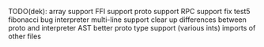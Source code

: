 TODO(dek):
 array support
 FFI support
 proto support
 RPC support
 fix test5 fibonacci bug
 interpreter multi-line support
 clear up differences between proto and interpreter AST
 better proto type support (various ints)
 imports of other files
 

